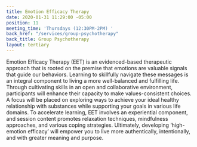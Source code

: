 ```yaml
---
title: Emotion Efficacy Therapy
date: 2020-01-31 11:29:00 -05:00
position: 11
meeting_time: 'Thursdays (12:30PM-2PM) '
back_href: "/services/group-psychotherapy"
back_title: Group Psychotherapy
layout: tertiary
---
```


Emotion Efficacy Therapy (EET) is an evidenced-based therapeutic approach that is rooted on the premise that emotions are valuable signals that guide our behaviors.  Learning to skillfully navigate these messages is an integral component to living a more well-balanced and fulfilling life. Through cultivating skills in an open and collaborative environment, participants will enhance their capacity to make values-consistent choices. A focus will be placed on exploring ways to achieve your ideal healthy relationship with substances while supporting your goals in various life domains. To accelerate learning, EET involves an experiential component, and session content promotes relaxation techniques, mindfulness approaches, and various coping strategies. Ultimately, developing ‘high-emotion efficacy’ will empower you to live more authentically, intentionally, and with greater meaning and purpose.
